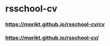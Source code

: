 # rsschool-cv
### https://morikt.github.io/rsschool-cv/cv

### https://morikt.github.io/rsschool-cv/
